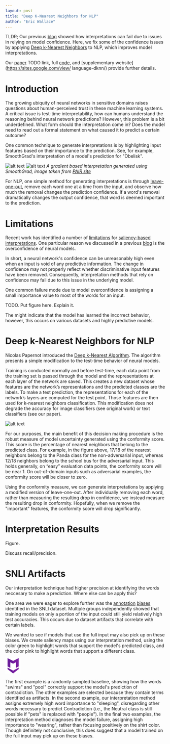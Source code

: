 ```yaml
---
layout: post
title: "Deep K-Nearest Neighbors for NLP"
author: "Eric Wallace"
---
```


TLDR; Our previous [blog](https://zerobatchsize.net/2018/08/08/rawr.html) showed how interpretations can fail due to issues in relying on model confidence. Here, we fix some of the confidence issues by applying [Deep k-Nearest Neighbors](https://arxiv.org/abs/1803.04765) to NLP, which improves model interpretations. 

Our [paper](blah) TODO link, full [code](https://github.com/Eric-Wallace/deep-knn), and [supplementary website](https://sites.google.com/view/
language-dknn/) provide further details. 

# Introduction

The growing ubiquity of neural networks in sensitive domains raises questions about human-perceived trust in these
machine learning systems. A critical issue is test-time interpretability, how can humans understand the reasoning behind neural network predictions? However, this problem is a bit underdefined. What form should the interpretation come in? Does the model need to read out a formal statement on what caused it to predict a certain outcome? 

One common technique to generate interpretations is by highlighting input features based on their importance to the prediction. See, for example, SmoothGrad's interpretation of a model's prediction for "Obelisk".    

![alt text](https://github.com/ihsgnef/ihsgnef.github.io/edit/master/images/obelisk.png "Obelisk")
![alt text](https://github.com/ihsgnef/ihsgnef.github.io/edit/master/images/obelisk_smoothgrad.png "Obelisk Smoothgrad")
*A gradient based interpretation generated using SmoothGrad, image taken from [PAIR site](https://pair-code.github.io/saliency/)*

For NLP, one simple method for generating interpretations is through [leave-one-out](https://arxiv.org/abs/1612.08220), remove each word one at a time from the input, and observe how much the removal changes the prediction confidence. If a word's removal dramatically changes the output confidence, that word is deemed important to the prediction.

# Limitations

Recent work has identified a number of [limitations](https://arxiv.org/abs/1710.10547) for [saliency-based](https://arxiv.org/abs/1711.00867) [interpretations](https://arxiv.org/abs/1804.07781). One particular reason we discussed in a previous [blog](https://zerobatchsize.net/2018/08/08/rawr.html) is the overconfidence of neural models.

In short, a neural network's confidence can be unreasonably high even when an input is void of any predictive information. The change in confidence may not properly reflect whether discriminative input features have been removed. Consequently, interpretation methods that rely on confidence may fail due to this issue in the underlying model.

One common failure mode due to model overconfidence is assigning a small importance value to most of the words for an input. 

TODO. Put figure here. Explain it.

The might indicate that the model has learned the incorrect behavior, however, this occurs on various datasets and highly predictive models.

# Deep k-Nearest Neighbors for NLP

Nicolas Papernot introduced the [Deep k-Nearest Algorithm](https://arxiv.org/pdf/1803.04765.pdf). The algorithm presents a simple modification to the test-time behavior of neural models. 

Training is conducted normally and before test-time, each data point from the training set is passed through the model and the representations at each layer of the network are saved. This creates a new dataset whose features are the network’s representations and the predicted classes are the labels. To make a test prediction, the representations for each of the network’s layers are computed for the test point. Those features are then
used for k-nearest neighbors classification. This modification does not degrade the accuracy for image classifiers (see original work) or text classifiers (see our paper).

![alt text](https://github.com/ihsgnef/ihsgnef.github.io/edit/master/images/panda_bus.png "Deep k-Nearest Neighbors Graphic")

For our purposes, the main benefit of this decision making procedure is the robust measure of model uncertainty generated using the conformity score. This score is the percentage of nearest neighbors that belong to the predicted
class. For example, in the figure above, 17/18 of the nearest neighbors belong to the Panda class for the non-adversarial input, whereas 12/18 neighbors belong to the school bus for the adversarial input. This holds generally, on “easy” evaluation data points, the conformity score will be near 1. On out-of-domain inputs such as adversarial examples, the conformity score will be closer to zero.

Using the conformity measure, we can generate interpretations by applying a modified version of leave-one-out. After individually removing each word, rather than measuring the resulting drop in confidence, we instead measure the resulting drop in conformity. Hopefully, when we remove the "important" features, the conformity score will drop significantly.

# Interpretation Results

Figure.


Discuss recall/precision.

# SNLI Artifacts

Our interpretation technique had higher precision at identifying the words neccesary to make a prediction. Where else can be apply this?

One area we were eager to explore further was the [annotation](https://arxiv.org/abs/1803.02324) [biases](https://arxiv.org/abs/1805.01042) identified in the SNLI dataset. Multiple groups independently showed that training models on only a portion of the input could still yield relatively high test accuracies. This occurs due to dataset artifacts that correlate with certain labels. 

We wanted to see if models that use the full input may also pick up on these biases.  We
create saliency maps using our interpretation method, using the color green to highlight
words that support the model's predicted class, and the color pink to highlight words that
support a different class. 

![alt text](https://github.com/adam-p/markdown-here/raw/master/src/common/images/icon48.png "Logo Title Text 1")

The first example is a randomly sampled baseline, showing how the words
"swims" and "pool" correctly support the model's prediction of contradiction.
The other examples are selected because they contain terms identified as artifacts. 
In the second example, our interpretation method assigns extremely high word importance
to "sleeping", disregarding other words necessary to predict Contradiction (i.e., the Neutral class is still possible
if "pets" is replaced with "people"). In the final two examples, the interpretation
method diagnoses the model failure, assigning high importance to "wearing", rather than focusing
positively on the shirt color. Though definitely not conclusive, this does suggest that a model
trained on the full input may pick up on these biases.
